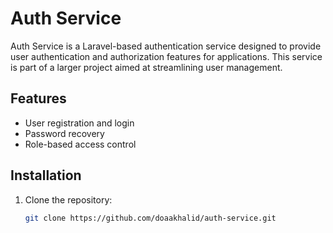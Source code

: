 # Auth Service

Auth Service is a Laravel-based authentication service designed to provide user authentication and authorization features for applications. This service is part of a larger project aimed at streamlining user management.

## Features

- User registration and login
- Password recovery
- Role-based access control

## Installation

1. Clone the repository:
   ```bash
   git clone https://github.com/doaakhalid/auth-service.git
